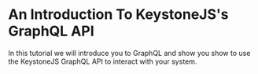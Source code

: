 <!--[meta]
section: tutorials
title: GraphQL
[meta]-->

# An Introduction To KeystoneJS's GraphQL API

In this tutorial we will introduce you to GraphQL and show you show to use the KeystoneJS GraphQL API to interact with your system.
